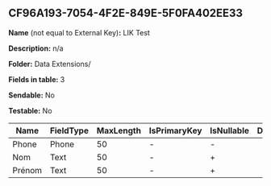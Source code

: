 ## CF96A193-7054-4F2E-849E-5F0FA402EE33

**Name** (not equal to External Key)**:** LIK Test

**Description:** n/a

**Folder:** Data Extensions/

**Fields in table:** 3

**Sendable:** No

**Testable:** No

| Name | FieldType | MaxLength | IsPrimaryKey | IsNullable | DefaultValue |
| --- | --- | --- | --- | --- | --- |
| Phone | Phone | 50 | - | - |  |
| Nom | Text | 50 | - | + |  |
| Prénom | Text | 50 | - | + |  |
